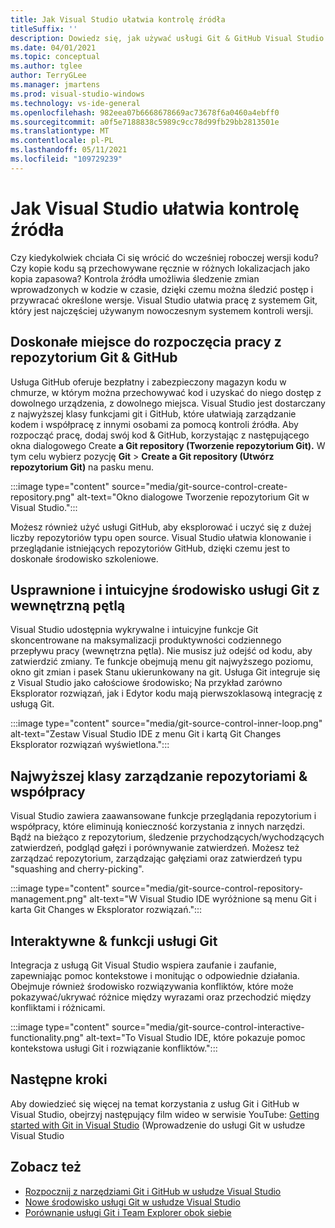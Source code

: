 ```yaml
---
title: Jak Visual Studio ułatwia kontrolę źródła
titleSuffix: ''
description: Dowiedz się, jak używać usługi Git & GitHub Visual Studio celu śledzenia zmian w kodzie i przywracania ich w razie potrzeby.
ms.date: 04/01/2021
ms.topic: conceptual
ms.author: tglee
author: TerryGLee
ms.manager: jmartens
ms.prod: visual-studio-windows
ms.technology: vs-ide-general
ms.openlocfilehash: 982eea07b6668678669ac73678f6a0460a4ebff0
ms.sourcegitcommit: a0f5e7188838c5989c9cc78d99fb29bb2813501e
ms.translationtype: MT
ms.contentlocale: pl-PL
ms.lasthandoff: 05/11/2021
ms.locfileid: "109729239"
---
```

# <a name="how-visual-studio-makes-source-control-easy"></a>Jak Visual Studio ułatwia kontrolę źródła

Czy kiedykolwiek chciała Ci się wrócić do wcześniej roboczej wersji kodu? Czy kopie kodu są przechowywane ręcznie w różnych lokalizacjach jako kopia zapasowa? Kontrola źródła umożliwia śledzenie zmian wprowadzonych w kodzie w czasie, dzięki czemu można śledzić postęp i przywracać określone wersje. Visual Studio ułatwia pracę z systemem Git, który jest najczęściej używanym nowoczesnym systemem kontroli wersji.

## <a name="a-great-place-to-start-with-git--github"></a>Doskonałe miejsce do rozpoczęcia pracy z repozytorium Git & GitHub

Usługa GitHub oferuje bezpłatny i zabezpieczony magazyn kodu w chmurze, w którym można przechowywać kod i uzyskać do niego dostęp z dowolnego urządzenia, z dowolnego miejsca. Visual Studio jest dostarczany z najwyższej klasy funkcjami git i GitHub, które ułatwiają zarządzanie kodem i współpracę z innymi osobami za pomocą kontroli źródła. Aby rozpocząć pracę, dodaj swój kod & GitHub, korzystając z następującego okna dialogowego Create **a Git repository (Tworzenie repozytorium Git).** W tym celu wybierz pozycję **Git**  >  **Create a Git repository (Utwórz repozytorium Git)** na pasku menu.

:::image type="content" source="media/git-source-control-create-repository.png" alt-text="Okno dialogowe Tworzenie repozytorium Git w Visual Studio.":::

Możesz również użyć usługi GitHub, aby eksplorować i uczyć się z dużej liczby repozytoriów typu open source. Visual Studio ułatwia klonowanie i przeglądanie istniejących repozytoriów GitHub, dzięki czemu jest to doskonałe środowisko szkoleniowe.

## <a name="streamlined-and-intuitive-inner-loop-git-experience"></a>Usprawnione i intuicyjne środowisko usługi Git z wewnętrzną pętlą

Visual Studio udostępnia wykrywalne i intuicyjne funkcje Git skoncentrowane na maksymalizacji produktywności codziennego przepływu pracy (wewnętrzna pętla). Nie musisz już odejść od kodu, aby zatwierdzić zmiany. Te funkcje obejmują menu git najwyższego poziomu, okno git zmian i pasek Stanu ukierunkowany na git. Usługa Git integruje się z Visual Studio jako całościowe środowisko; Na przykład zarówno Eksplorator rozwiązań, jak i Edytor kodu mają pierwszoklasową integrację z usługą Git.

:::image type="content" source="media/git-source-control-inner-loop.png" alt-text="Zestaw Visual Studio IDE z menu Git i kartą Git Changes Eksplorator rozwiązań wyświetlona.":::

## <a name="first-class-repository-management--collaboration"></a>Najwyższej klasy zarządzanie repozytoriami & współpracy

Visual Studio zawiera zaawansowane funkcje przeglądania repozytorium i współpracy, które eliminują konieczność korzystania z innych narzędzi. Bądź na bieżąco z repozytorium, śledzenie przychodzących/wychodzących zatwierdzeń, podgląd gałęzi i porównywanie zatwierdzeń. Możesz też zarządzać repozytorium, zarządzając gałęziami oraz zatwierdzeń typu "squashing and cherry-picking".

:::image type="content" source="media/git-source-control-repository-management.png" alt-text="W Visual Studio IDE wyróżnione są menu Git i karta Git Changes w Eksplorator rozwiązań.":::

## <a name="interactive--smart-git-functionality"></a>Interaktywne & funkcji usługi Git

Integracja z usługą Git Visual Studio wspiera zaufanie i zaufanie, zapewniając pomoc kontekstowe i monitując o odpowiednie działania. Obejmuje również środowisko rozwiązywania konfliktów, które może pokazywać/ukrywać różnice między wyrazami oraz przechodzić między konfliktami i różnicami.

:::image type="content" source="media/git-source-control-interactive-functionality.png" alt-text="To Visual Studio IDE, które pokazuje pomoc kontekstowa usługi Git i rozwiązanie konfliktów.":::

## <a name="next-steps"></a>Następne kroki

Aby dowiedzieć się więcej na temat korzystania z usług Git i GitHub w Visual Studio, obejrzyj następujący film wideo w serwisie YouTube: [Getting started with Git in Visual Studio](https://www.youtube.com/watch?v=GCZ9x3yqkyc&list=PLReL099Y5nRc-zbaFbf0aNcIamBQujOxP) (Wprowadzenie do usługi Git w usłudze Visual Studio

## <a name="see-also"></a>Zobacz też

- [Rozpocznij z narzędziami Git i GitHub w usłudze Visual Studio](/learn/modules/visual-studio-github-push/)
- [Nowe środowisko usługi Git w usłudze Visual Studio](git-with-visual-studio.md)
- [Porównanie usługi Git i Team Explorer obok siebie](git-team-explorer-feature-comparison.md)